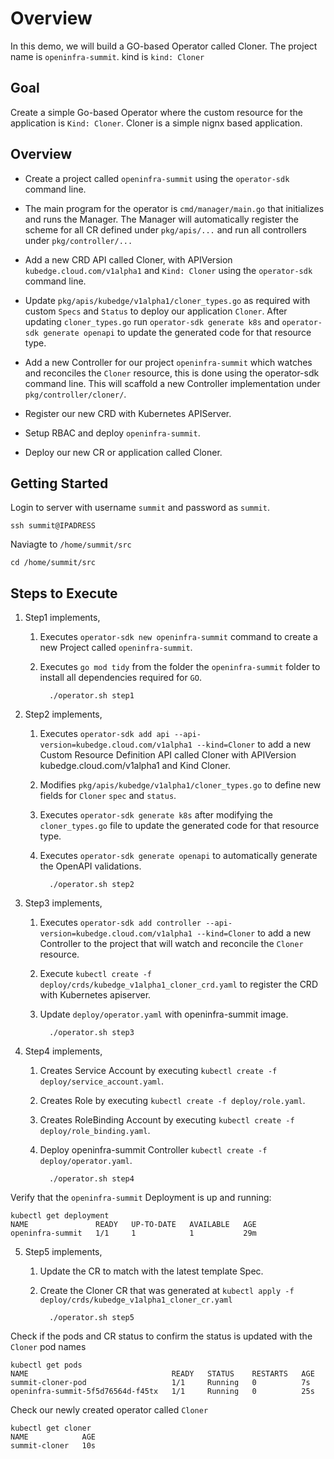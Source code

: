 # Overview

In this demo, we will build a GO-based Operator called Cloner. The project name is `openinfra-summit`. kind is `kind: Cloner`

## Goal

Create a simple Go-based Operator where the custom resource for the application is `Kind: Cloner`. Cloner is a simple nignx based application.

## Overview
- Create a project called `openinfra-summit` using the `operator-sdk` command line.

- The main program for the operator is `cmd/manager/main.go` that initializes and runs the Manager. The Manager will automatically register the scheme for all CR defined under `pkg/apis/...` and run all controllers under `pkg/controller/...`

- Add a new CRD API called Cloner, with APIVersion `kubedge.cloud.com/v1alpha1` and `Kind: Cloner` using the `operator-sdk` command line.

- Update `pkg/apis/kubedge/v1alpha1/cloner_types.go` as required with custom `Specs` and `Status` to deploy our application `Cloner`. After updating `cloner_types.go` run `operator-sdk generate k8s` and `operator-sdk generate openapi` to update the generated code for that resource type.

- Add a new Controller for our project `openinfra-summit` which watches and reconciles the `Cloner` resource, this is done using the operator-sdk command line. This will scaffold a new Controller implementation under `pkg/controller/cloner/`.

- Register our new CRD with Kubernetes APIServer.

- Setup RBAC and deploy `openinfra-summit`.

- Deploy our new CR or application called Cloner.

## Getting Started

Login to server with username `summit` and password as `summit`.

	ssh summit@IPADRESS

Naviagte to `/home/summit/src`

	cd /home/summit/src

## Steps to Execute

1. Step1 implements,
   1. Executes `operator-sdk new openinfra-summit` command to create a new Project called `openinfra-summit`.
   2. Executes `go mod tidy` from the folder the `openinfra-summit` folder to install all dependencies  required for `GO`.

			./operator.sh step1

2. Step2 implements,
   1. Executes `operator-sdk add api --api-version=kubedge.cloud.com/v1alpha1 --kind=Cloner` to add a new Custom Resource Definition API called Cloner with APIVersion kubedge.cloud.com/v1alpha1 and Kind Cloner.
   2. Modifies `pkg/apis/kubedge/v1alpha1/cloner_types.go` to define new fields for `Cloner` `spec` and `status`.
   3. Executes `operator-sdk generate k8s` after modifying the `cloner_types.go` file to update the generated code for that resource type.
   4. Executes `operator-sdk generate openapi` to automatically generate the OpenAPI validations.

			./operator.sh step2

3. Step3 implements,
   1. Executes `operator-sdk add controller --api-version=kubedge.cloud.com/v1alpha1 --kind=Cloner` to add a new Controller to the project that will watch and reconcile the `Cloner` resource.
   2. Execute `kubectl create -f deploy/crds/kubedge_v1alpha1_cloner_crd.yaml` to register the CRD with Kubernetes apiserver.
   3. Update `deploy/operator.yaml` with openinfra-summit image.

			./operator.sh step3

4. Step4 implements,
   1. Creates Service Account by executing `kubectl create -f deploy/service_account.yaml`.
   2. Creates Role by executing `kubectl create -f deploy/role.yaml`.
   3. Creates RoleBinding Account by executing `kubectl create -f deploy/role_binding.yaml`.
   4. Deploy openinfra-summit Controller `kubectl create -f deploy/operator.yaml`.

			./operator.sh step4

  Verify that the `openinfra-summit` Deployment is up and running:

	kubectl get deployment
	NAME               READY   UP-TO-DATE   AVAILABLE   AGE
	openinfra-summit   1/1     1            1           29m


5. Step5 implements,
   1. Update the CR to match with the latest template Spec.
   2. Create the Cloner CR that was generated at `kubectl apply -f deploy/crds/kubedge_v1alpha1_cloner_cr.yaml`

			./operator.sh step5

  Check if the pods and CR status to confirm the status is updated with the `Cloner` pod names

	kubectl get pods
	NAME                                READY   STATUS    RESTARTS   AGE
	summit-cloner-pod                   1/1     Running   0          7s
	openinfra-summit-5f5d76564d-f45tx   1/1     Running   0          25s

  Check our newly created operator called `Cloner` 

	kubectl get cloner
	NAME            AGE
	summit-cloner   10s

